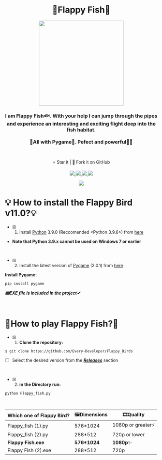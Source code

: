 <h1 align="center">🐠Flappy Fish🐢</h1>
<p align="center">
<img src="https://s4.uupload.ir/files/612dfy+hz6l_18im.png" width='280'>
  <h3 align='center'>I am Flappy Fish🐟. With your help I can jump through the pipes and experience an interesting and exciting flight deep into the fish habitat. <br><br> 🐍All with Pygame🐍. Pefect and powerful💪🏻</h3>
<br>
</p>
  <p align="center">⭐️ Star it | 🔱 Fork it on GitHub </p>
  <p align="center">
    <a href="https://www.pygame.org/">
      <img src="https://img.shields.io/badge/built%20with-Pygame-blueviolet" />
    </a>
    <a href="https://www.python.org/">
    	<img src="https://img.shields.io/badge/Language-Python-turquoise" />
    <a href="https://github.com/Every-Developer?tab=stars">
      <img src='https://img.shields.io/badge/Release-v11.0-goldenrod'>
    <a href="https://github.com/Every-Developer/InstagramBot/blob/Professional/LICENSE">
      <img src="https://img.shields.io/badge/license-MIT License-lightgreen.svg" />
    </a>
  </p>
<p align='center'><a href='https://github.com/Every-Developer'><img  src='https://img.shields.io/badge/Coded%20By-Mohammadreza.D-lightcoral'></a></p>

# 💡 How to install the Flappy Bird v11.0?💡
      
- [x] 1. Install [Python](https://www.python.org) 3.9.0 (Reccomended <Python 3.9.6>) from [here](https://www.python.org/downloads/)
- **Note that Python 3.9.x cannot be used on Windows 7 or earlier**
<br>

- [x] 2. Install the latest version of [Pygame](https://www.pygame.org/news) (2.0.1) from [here](https://github.com/pygame/pygame/releases)
      
**Install Pygame:**
  ```
  pip install pygame
  ```
      
***📟EXE file is included in the project✔***
      
<br>
      
# 🐣How to play Flappy Fish?🤔
      
- [x] 1. **Clone the repository:**
      
```
$ git clone https://github.com/Every-Developer/Flappy_Birds
```
- [ ] Select the desired version from the ***[Releases](https://github.com/Every-Developer/Flappy_Birds/releases)*** section
<br>
      
- [x] 2. **in the Directory run:**
      
```
python Flappy_fish.py
```
      
<br>
      
| Which one of Flappy Bird? | 🖼Dimensions | 🎞Quality |
|---|---|---|
| Flappy_fish (1).py | 576*1024 | 1080p or greater⚡ |
| Flappy_fish (2).py | 288*512 | 720p or lower |
| **Flappy Fish.exe** | **576*1024** | **1080p**✨ | 
| Flappy Fish (2).exe | 288*512 | 720p |


